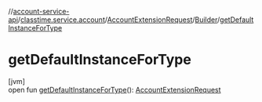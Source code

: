 //[account-service-api](../../../../index.md)/[classtime.service.account](../../index.md)/[AccountExtensionRequest](../index.md)/[Builder](index.md)/[getDefaultInstanceForType](get-default-instance-for-type.md)

# getDefaultInstanceForType

[jvm]\
open fun [getDefaultInstanceForType](get-default-instance-for-type.md)(): [AccountExtensionRequest](../index.md)
